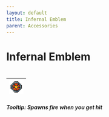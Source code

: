```yaml
---
layout: default
title: Infernal Emblem
parent: Accessories
---
```


# Infernal Emblem
#
| ![Icon](https://raw.githubusercontent.com/RickLugtigheid/SupernovaMod/main/Items/Accessories/PreHardmode/InfernalEmblem.png) |
| ------ |

##### Tooltip: *Spawns fire when you get hit*